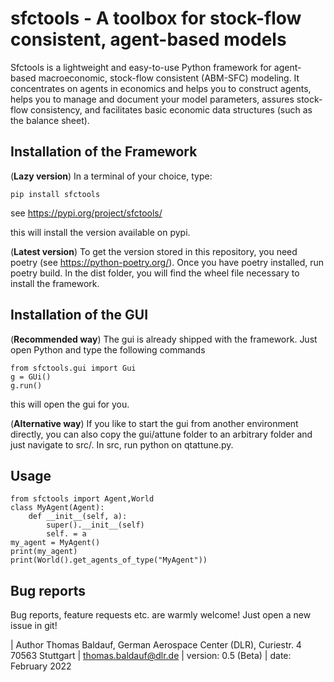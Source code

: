 # sfctools - A toolbox for stock-flow consistent, agent-based models

Sfctools is a lightweight and easy-to-use Python framework for agent-based macroeconomic, stock-flow consistent (ABM-SFC) modeling. It concentrates on agents in economics and helps you to construct agents, helps you to manage and document your model parameters, assures stock-flow consistency, and facilitates basic economic data structures (such as the balance sheet).


## Installation of the Framework

(**Lazy version**) In a terminal of your choice, type: 

    pip install sfctools 

see https://pypi.org/project/sfctools/

this will install the version available on pypi.

(**Latest version**) To get the version stored in this repository, you need poetry (see https://python-poetry.org/). Once you have poetry installed, run poetry build. 
In the dist folder, you will find the wheel file necessary to install the framework. 


## Installation of the GUI

(**Recommended way**) The gui is already shipped with the framework. Just open Python and type the following commands

    from sfctools.gui import Gui
    g = GUi()
    g.run()

this will open the gui for you. 

(**Alternative way**) If you like to start the gui from another environment directly, you can also copy the gui/attune folder to an arbitrary folder and just navigate to src/. In src, run python on qtattune.py. 


## Usage

```console
from sfctools import Agent,World
class MyAgent(Agent):
    def __init__(self, a):
        super().__init__(self)
        self. = a 
my_agent = MyAgent()
print(my_agent)
print(World().get_agents_of_type("MyAgent"))
```

## Bug reports

Bug reports, feature requests etc. are warmly welcome! Just open a new issue in git!



| Author Thomas Baldauf, German Aerospace Center (DLR), Curiestr. 4 70563 Stuttgart | thomas.baldauf@dlr.de | version: 0.5 (Beta) | date: February 2022
